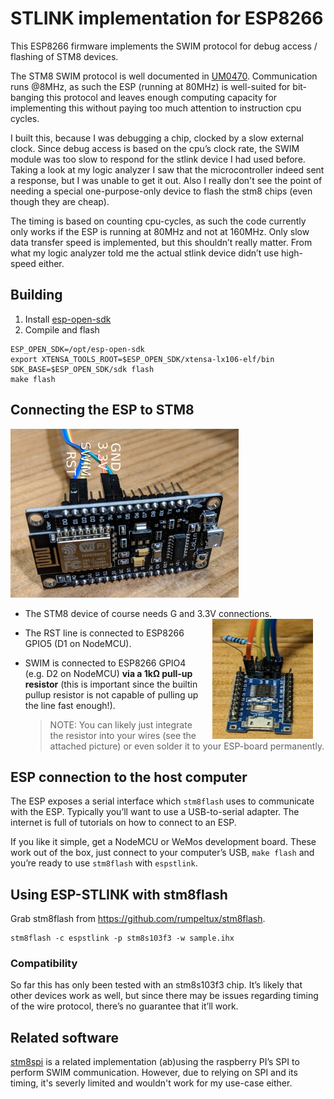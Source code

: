 # STLINK implementation for ESP8266
This ESP8266 firmware implements the SWIM protocol for debug access / flashing
of STM8 devices.

The STM8 SWIM protocol is well documented in [UM0470](http://www.st.com/content/ccc/resource/technical/document/user_manual/ca/89/41/4e/72/31/49/f4/CD00173911.pdf/files/CD00173911.pdf/jcr:content/translations/en.CD00173911.pdf).
Communication runs @8MHz, as such the ESP (running at 80MHz) is well-suited
for bit-banging this protocol and leaves enough computing capacity for
implementing this without paying too much attention to instruction cpu
cycles.

I built this, because I was debugging a chip, clocked by a slow external clock.
Since debug access is based on the cpu’s clock rate, the SWIM module was too
slow to respond for the stlink device I had used before. Taking a look at my
logic analyzer I saw that the microcontroller indeed sent a response, but I
was unable to get it out.
Also I really don't see the point of needing a special one-purpose-only device
to flash the stm8 chips (even though they are cheap).

The timing is based on counting cpu-cycles, as such the code currently only
works if the ESP is running at 80MHz and not at 160MHz.
Only slow data transfer speed is implemented, but this shouldn’t really matter.
From what my logic analyzer told me the actual stlink device didn’t use
high-speed either.

## Building

1. Install [esp-open-sdk](https://github.com/pfalcon/esp-open-sdk)
1. Compile and flash

```
ESP_OPEN_SDK=/opt/esp-open-sdk
export XTENSA_TOOLS_ROOT=$ESP_OPEN_SDK/xtensa-lx106-elf/bin SDK_BASE=$ESP_OPEN_SDK/sdk flash
make flash
```

## Connecting the ESP to STM8
<img src="imgs/connection-nodemcu.jpg" alt="NodeMCU connection" width="365" height="270" />

* The STM8 device of course needs G and 3.3V connections.
  <img src="imgs/connection-stm8.jpg" alt="STM8 connection" width="161" height="192" hspace="20" align="right" />
* The RST line is connected to ESP8266 GPIO5 (D1 on NodeMCU).
* SWIM is connected to ESP8266 GPIO4 (e.g. D2 on NodeMCU) **via a 1kΩ pull-up
  resistor** (this is important since the builtin pullup resistor is not
  capable of pulling up the line fast enough!).
  
  > NOTE: You can likely just integrate the resistor into your wires (see the
  > attached picture) or even solder it to your ESP-board permanently.

## ESP connection to the host computer

The ESP exposes a serial interface which `stm8flash` uses to communicate with
the ESP. Typically you’ll want to use a USB-to-serial adapter.
The internet is full of tutorials on how to connect to an ESP.

If you like it simple, get a NodeMCU or WeMos development board. These work
out of the box, just connect to your computer’s USB, `make flash` and you’re
ready to use `stm8flash` with `espstlink`.

## Using ESP-STLINK with stm8flash

Grab stm8flash from https://github.com/rumpeltux/stm8flash.

    stm8flash -c espstlink -p stm8s103f3 -w sample.ihx

### Compatibility

So far this has only been tested with an stm8s103f3 chip.
It’s likely that other devices work as well, but since there may be issues
regarding timing of the wire protocol, there’s no guarantee that it’ll
work.

## Related software

[stm8spi](http://kuku.eu.org/?projects/stm8spi/stm8spi) is a related
implementation (ab)using the raspberry PI’s SPI to perform SWIM communication.
However, due to relying on SPI and its timing, it's severly limited and
wouldn't work for my use-case either.
